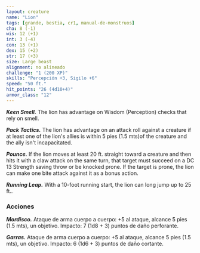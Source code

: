 ```yaml
---
layout: creature
name: "Lion"
tags: [grande, bestia, cr1, manual-de-monstruos]
cha: 8 (-1)
wis: 12 (+1)
int: 3 (-4)
con: 13 (+1)
dex: 15 (+2)
str: 17 (+3)
size: Large beast
alignment: no alineado
challenge: "1 (200 XP)"
skills: "Percepción +3, Sigilo +6"
speed: "50 ft."
hit_points: "26 (4d10+4)"
armor_class: "12"
---
```


***Keen Smell.*** The lion has advantage on Wisdom (Perception) checks that rely on smell.

***Pack Tactics.*** The lion has advantage on an attack roll against a creature if at least one of the lion's allies is within 5 pies (1.5 mts)of the creature and the ally isn't incapacitated.

***Pounce.*** If the lion moves at least 20 ft. straight toward a creature and then hits it with a claw attack on the same turn, that target must succeed on a DC 13 Strength saving throw or be knocked prone. If the target is prone, the lion can make one bite attack against it as a bonus action.

***Running Leap.*** With a 10-foot running start, the lion can long jump up to 25 ft..

### Acciones

***Mordisco.*** Ataque de arma cuerpo a cuerpo: +5 al ataque, alcance 5 pies (1.5 mts), un objetivo. Impacto: 7 (1d8 + 3) puntos de daño perforante.

***Garras.*** Ataque de arma cuerpo a cuerpo: +5 al ataque, alcance 5 pies (1.5 mts), un objetivo. Impacto: 6 (1d6 + 3) puntos de daño cortante.